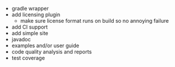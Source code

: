 - gradle wrapper
- add licensing plugin
    - make sure license format runs on build so no annoying failure
- add CI support
- add simple site
- javadoc 
- examples and/or user guide
- code quality analysis and reports
- test coverage